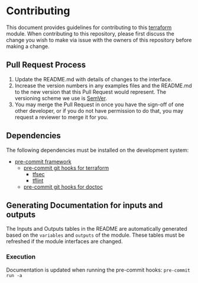 # Contributing

This document provides guidelines for contributing to this [terraform] module.
When contributing to this repository, please first discuss the change you wish
to make via issue with the owners of this repository before making a change.

## Pull Request Process

1. Update the README.md with details of changes to the interface.
1. Increase the version numbers in any examples files and the README.md to the
   new version that this Pull Request would represent. The versioning scheme we
   use is [SemVer](http://semver.org/).
1. You may merge the Pull Request in once you have the sign-off of one other
   developer, or if you do not have permission to do that, you may request a
   reviewer to merge it for you.

## Dependencies

The following dependencies must be installed on the development system:

- [pre-commit framework][pcf]
  - [pre-commit git hooks for terraform][pcf-tf]
    - [tfsec]
    - [tflint]
  - [pre-commit git hooks for doctoc][pcf-doctoc]

## Generating Documentation for inputs and outputs

The Inputs and Outputs tables in the README are automatically generated based on
the `variables` and `outputs` of the module. These tables must be refreshed if
the module interfaces are changed.

### Execution

Documentation is updated when running the pre-commit hooks: `pre-commit run -a`

[pcf]: https://pre-commit.com/
[pcf-doctoc]: https://github.com/thlorenz/doctoc
[pcf-tf]: https://github.com/antonbabenko/pre-commit-terraform
[terraform]: https://terraform.io/
[tflint]: https://github.com/terraform-linters/tflint
[tfsec]: https://github.com/tfsec/tfsec
